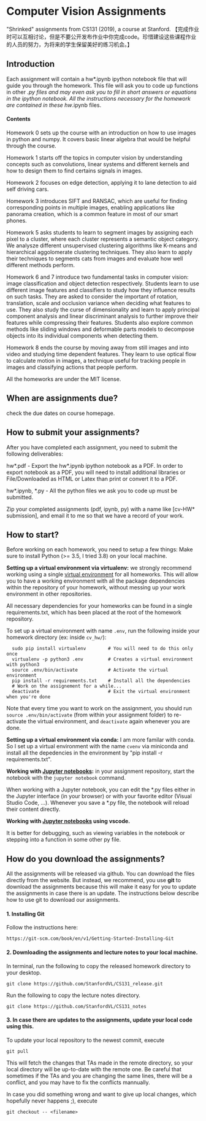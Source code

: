 # Computer Vision Assignments
"Shrinked" assignments from CS131 (2019), a course at Stanford. 【完成作业时可以互相讨论，但是不要公开发布作业中你完成code。珍惜建设这些课程作业的人员的努力，为将来的学生保留美好的练习机会。】

## Introduction
Each assignment will contain a hw*.ipynb ipython notebook file that will guide you through the homework. This file will ask you to code up functions in other *.py files and may even ask you to fill in short answers or equations in the ipython notebook. All the instructions necessary for the homework are contained in these hw*.ipynb files.

#### Contents
Homework 0 sets up the course with an introduction on how to use images in python and numpy. It covers basic linear algebra that would be helpful through the course.

Homework 1 starts off the topics in computer vision by understanding concepts such as convolutions, linear systems and different kernels and how to design them to find certains signals in images. 

Homework 2 focuses on edge detection, applying it to lane detection to aid self driving cars. 

Homework 3 introduces SIFT and RANSAC, which are useful for finding corresponding points in multiple images, enabling applications like panorama creation, which is a common feature in most of our smart phones.

<!---
Moving beyond pixels and edges, homework 4 takes a wider view of the image and asks students to use a dynamic programming algorithm to define the energy of certain regions in an image. This energy definition allows us to find regions that are important, enabling different monitors with varying sizes (large projections, medium laptop screens and small cell phones) to display only the important portions of an image. We specifically ask students to implements different versions of seam carving while preserving the structure of objects in images.
-->

Homework 5 asks students to learn to segment images by assigning each pixel to a cluster, where each cluster represents a semantic object category. We analysze different unsupervised clustering algorithms like K-means and hierarchical aggolomerate clustering techniques. They also learn to apply their techniques to segments cats from images and evaluate how well different methods perform. 

Homework 6 and 7 introduce two fundamental tasks in computer vision: image classification and object detection respectively. Students learn to use different image features and classifiers to study how they influence results on such tasks. They are asked to consider the important of rotation, translation, scale and occlusion variance when deciding what features to use. They also study the curse of dimensionality and learn to apply principal component analysis and linear discriminant analysis to further improve their features while compressing their features. Students also explore common methods like sliding windows and deformable parts models to decompose objects into its individual components when detecting them.

Homework 8 ends the course by moving away from still images and into video and studying time dependent features. They learn to use optical flow to calculate motion in images, a technique useful for tracking people in images and classifying actions that people perform.

All the homeworks are under the MIT license.

## When are assignments due?
check the due dates on course homepage.

## How to submit your assignments?
After you have completed each assignment, you need to submit the following deliverables:

hw*.pdf - Export the hw*.ipynb ipython notebook as a PDF. In order to export notebook as a PDF, you will need to install additional libraries or File/Downloaded as HTML or Latex than print or convert it to a PDF.

hw*.ipynb, *.py - All the python files we ask you to code up must be submitted.

Zip your completed assignments (pdf, ipynb, py) with a name like [cv-HW* submission], and email it to me so that we have a record of your work. 


## How to start?
Before working on each homework, you need to setup a few things:
Make sure to install Python (>= 3.5, I tried 3.8) on your local machine. 

**Setting up a virtual environment via virtualenv:** we strongly recommend working using a single [virtual environment](http://docs.python-guide.org/en/latest/dev/virtualenvs/) for all homeworks. This will allow you to have a working environment with all the package dependencies within the repository of your homework, without messing up your work environment in other repositories.

All necessary dependencies for your homeworks can be found in a single requirements.txt, which has been placed at the root of the homework repository.

To set up a virtual environment with name `.env`, run the following inside your homework directory (ex: inside `cv_hw/`):

      sudo pip install virtualenv        # You will need to do this only once
      virtualenv -p python3 .env         # Creates a virtual environment with python3
      source .env/bin/activate           # Activate the virtual environment
      pip install -r requirements.txt    # Install all the dependencies
      # Work on the assignement for a while...
      deactivate                         # Exit the virtual environment when you're done

Note that every time you want to work on the assignment, you should run `source .env/bin/activate` (from within your assignment folder) to re-activate the virtual environment, and `deactivate` again whenever you are done.

**Setting up a virtual environment via conda:** 
I am more familar with conda. So I set up a virtual environment with the name `cvenv` via miniconda and install all the depedencies in the environment by "pip install -r requirements.txt".

**Working with [Jupyter notebooks](https://jupyter.org/):** in your assignment repository, start the notebook with the `jupyter notebook` command.

When working with a Jupyter notebook, you can edit the *.py files either in the Jupyter interface (in your browser) or with your favorite editor (Visual Studio Code, ...). Whenever you save a *.py file, the notebook will reload their content directly.

**Working with [Jupyter notebooks](https://code.visualstudio.com/docs/python/jupyter-support) using vscode.**

It is better for debugging, such as viewing variables in the notebook or stepping into a function in some other py file.

How do you download the assignments?
------------------------------------

All the assignments will be released via github. You can download the files directly from the website. But instead, we recommend, you use **git** to download the assignments because this will make it easy for you to update the assignments in case there is an update. The instructions below describe how to use git to download our assignments.

#### 1. Installing Git

Follow the instructions here:

    https://git-scm.com/book/en/v1/Getting-Started-Installing-Git

#### 2. Downloading the assignments and lecture notes to your local machine.

In terminal, run the following to copy the released homework directory to your desktop.

    git clone https://github.com/StanfordVL/CS131_release.git

Run the following to copy the lecture notes directory.

    git clone https://github.com/StanfordVL/CS131_notes

#### 3. In case there are updates to the assignments, update your local code using this.

To update your local repository to the newest commit, execute

    git pull

This will fetch the changes that TAs made in the remote directory, so your local directory will be up-to-date with the remote one. Be careful that sometimes if the TAs and you are changing the same lines, there will be a conflict, and you may have to fix the conflicts mannually.

In case you did something wrong and want to give up local changes, which hopefully never happens ;), execute

    git checkout -- <filename>
